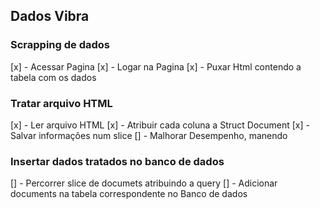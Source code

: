 ## Dados Vibra

### Scrapping de dados
[x] - Acessar Pagina
[x] - Logar na Pagina
[x] - Puxar Html contendo a tabela com os dados

### Tratar arquivo HTML
[x] - Ler arquivo HTML
[x] - Atribuir cada coluna a Struct Document
[x] - Salvar informações num slice
[] - Malhorar Desempenho, manendo 

### Insertar dados tratados no banco de dados
[] - Percorrer slice de documets atribuindo a query
[] - Adicionar documents na tabela correspondente no Banco de dados


